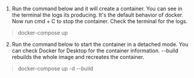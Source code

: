 
1. Run the command below and it will create a container. You can see in the terminal the logs its producing. It's the default behavior of docker. Now run cmd + C to stop the container. Check the terminal for the logs.
> docker-compose up

2. Run the command below to start the container in a detached mode. You can check Docker for Desktop for the container information. --build rebuilds the whole image and recreates the container.
> docker-compose up -d --build
